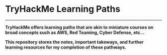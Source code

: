 # TryHackMe Learning Paths
---
<b>TryHackMe offers learning paths that are akin to miniature courses on broad concepts such as AWS, Red Teaming, Cyber Defense, etc...</b>

<b>This repository stores the notes, important takeways, and further learning resources for my completion of these pathways.</b> 